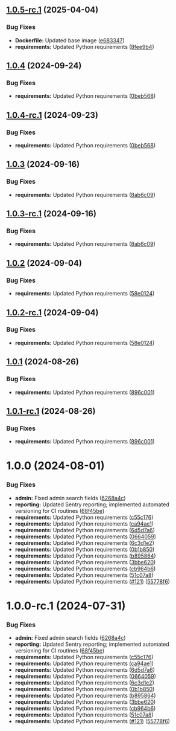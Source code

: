 ## [1.0.5-rc.1](https://github.com/hms-dbmi/dbmi-fileservice/compare/v1.0.4...v1.0.5-rc.1) (2025-04-04)


### Bug Fixes

* **Dockerfile:** Updated base image ([e683347](https://github.com/hms-dbmi/dbmi-fileservice/commit/e683347e64b0f6ce8b24d4e8139b41c150fa19c6))
* **requirements:** Updated Python requirements ([8fee9b4](https://github.com/hms-dbmi/dbmi-fileservice/commit/8fee9b4810d3f2441d2293623df16e894db41ef8))

## [1.0.4](https://github.com/hms-dbmi/dbmi-fileservice/compare/v1.0.3...v1.0.4) (2024-09-24)


### Bug Fixes

* **requirements:** Updated Python requirements ([0beb568](https://github.com/hms-dbmi/dbmi-fileservice/commit/0beb56855ee529200516448f12a99f65dc79ab96))

## [1.0.4-rc.1](https://github.com/hms-dbmi/dbmi-fileservice/compare/v1.0.3...v1.0.4-rc.1) (2024-09-23)


### Bug Fixes

* **requirements:** Updated Python requirements ([0beb568](https://github.com/hms-dbmi/dbmi-fileservice/commit/0beb56855ee529200516448f12a99f65dc79ab96))

## [1.0.3](https://github.com/hms-dbmi/dbmi-fileservice/compare/v1.0.2...v1.0.3) (2024-09-16)


### Bug Fixes

* **requirements:** Updated Python requirements ([8ab6c09](https://github.com/hms-dbmi/dbmi-fileservice/commit/8ab6c09b467771e682f5fac97be6276824713c3e))

## [1.0.3-rc.1](https://github.com/hms-dbmi/dbmi-fileservice/compare/v1.0.2...v1.0.3-rc.1) (2024-09-16)


### Bug Fixes

* **requirements:** Updated Python requirements ([8ab6c09](https://github.com/hms-dbmi/dbmi-fileservice/commit/8ab6c09b467771e682f5fac97be6276824713c3e))

## [1.0.2](https://github.com/hms-dbmi/dbmi-fileservice/compare/v1.0.1...v1.0.2) (2024-09-04)


### Bug Fixes

* **requirements:** Updated Python requirements ([58e0124](https://github.com/hms-dbmi/dbmi-fileservice/commit/58e012483d52c09b44f95904f9ffcb1bf695fdef))

## [1.0.2-rc.1](https://github.com/hms-dbmi/dbmi-fileservice/compare/v1.0.1...v1.0.2-rc.1) (2024-09-04)


### Bug Fixes

* **requirements:** Updated Python requirements ([58e0124](https://github.com/hms-dbmi/dbmi-fileservice/commit/58e012483d52c09b44f95904f9ffcb1bf695fdef))

## [1.0.1](https://github.com/hms-dbmi/dbmi-fileservice/compare/v1.0.0...v1.0.1) (2024-08-26)


### Bug Fixes

* **requirements:** Updated Python requirements ([896c001](https://github.com/hms-dbmi/dbmi-fileservice/commit/896c001a3aa7ebae04ffc473e8b7a516f59c0a7a))

## [1.0.1-rc.1](https://github.com/hms-dbmi/dbmi-fileservice/compare/v1.0.0...v1.0.1-rc.1) (2024-08-26)


### Bug Fixes

* **requirements:** Updated Python requirements ([896c001](https://github.com/hms-dbmi/dbmi-fileservice/commit/896c001a3aa7ebae04ffc473e8b7a516f59c0a7a))

# 1.0.0 (2024-08-01)


### Bug Fixes

* **admin:** Fixed admin search fields ([6268a4c](https://github.com/hms-dbmi/dbmi-fileservice/commit/6268a4ce3eb9666e711e22fabd54036f22b6b666))
* **reporting:** Updated Sentry reporting; implemented automated versioning for CI routines ([68f45be](https://github.com/hms-dbmi/dbmi-fileservice/commit/68f45be5b341aa3c57f9a48d0d7751138bd0105d))
* **requirements:** Updated Python requirements ([c55c176](https://github.com/hms-dbmi/dbmi-fileservice/commit/c55c176d42f06c984484da950487e6534aa0ba69))
* **requirements:** Updated Python requirements ([ca94ae1](https://github.com/hms-dbmi/dbmi-fileservice/commit/ca94ae1aa0d37c4ca8f3565aa999b6240f71d2a6))
* **requirements:** Updated Python requirements ([6d5d7a6](https://github.com/hms-dbmi/dbmi-fileservice/commit/6d5d7a697dd8aee28e2598021054e54572791483))
* **requirements:** Updated Python requirements ([0664059](https://github.com/hms-dbmi/dbmi-fileservice/commit/0664059637e2387ea6f4c5686d618877ba6c4759))
* **requirements:** Updated Python requirements ([6c3d1e2](https://github.com/hms-dbmi/dbmi-fileservice/commit/6c3d1e28ae6288482cb3172a87381ade88326775))
* **requirements:** Updated Python requirements ([0b1b850](https://github.com/hms-dbmi/dbmi-fileservice/commit/0b1b85097904aa71f9505c18e6adee433e891496))
* **requirements:** Updated Python requirements ([b895864](https://github.com/hms-dbmi/dbmi-fileservice/commit/b89586442851f23e8c6701e692d777e51bfbd55c))
* **requirements:** Updated Python requirements ([3bbe620](https://github.com/hms-dbmi/dbmi-fileservice/commit/3bbe620fc362901aca1d35462e075112c280fb20))
* **requirements:** Updated Python requirements ([cb964b6](https://github.com/hms-dbmi/dbmi-fileservice/commit/cb964b647e271d4a74335a5f276fe6140e0b03f7))
* **requirements:** Updated Python requirements ([51c07a8](https://github.com/hms-dbmi/dbmi-fileservice/commit/51c07a853d334b8e90211818dd5ad2b10f4a4b13))
* **requirements:** Updated Python requirements ([#121](https://github.com/hms-dbmi/dbmi-fileservice/issues/121)) ([55778f6](https://github.com/hms-dbmi/dbmi-fileservice/commit/55778f672edc791a5ec97fb5dbc7ee569bac1f4f))

# 1.0.0-rc.1 (2024-07-31)


### Bug Fixes

* **admin:** Fixed admin search fields ([6268a4c](https://github.com/hms-dbmi/dbmi-fileservice/commit/6268a4ce3eb9666e711e22fabd54036f22b6b666))
* **reporting:** Updated Sentry reporting; implemented automated versioning for CI routines ([68f45be](https://github.com/hms-dbmi/dbmi-fileservice/commit/68f45be5b341aa3c57f9a48d0d7751138bd0105d))
* **requirements:** Updated Python requirements ([c55c176](https://github.com/hms-dbmi/dbmi-fileservice/commit/c55c176d42f06c984484da950487e6534aa0ba69))
* **requirements:** Updated Python requirements ([ca94ae1](https://github.com/hms-dbmi/dbmi-fileservice/commit/ca94ae1aa0d37c4ca8f3565aa999b6240f71d2a6))
* **requirements:** Updated Python requirements ([6d5d7a6](https://github.com/hms-dbmi/dbmi-fileservice/commit/6d5d7a697dd8aee28e2598021054e54572791483))
* **requirements:** Updated Python requirements ([0664059](https://github.com/hms-dbmi/dbmi-fileservice/commit/0664059637e2387ea6f4c5686d618877ba6c4759))
* **requirements:** Updated Python requirements ([6c3d1e2](https://github.com/hms-dbmi/dbmi-fileservice/commit/6c3d1e28ae6288482cb3172a87381ade88326775))
* **requirements:** Updated Python requirements ([0b1b850](https://github.com/hms-dbmi/dbmi-fileservice/commit/0b1b85097904aa71f9505c18e6adee433e891496))
* **requirements:** Updated Python requirements ([b895864](https://github.com/hms-dbmi/dbmi-fileservice/commit/b89586442851f23e8c6701e692d777e51bfbd55c))
* **requirements:** Updated Python requirements ([3bbe620](https://github.com/hms-dbmi/dbmi-fileservice/commit/3bbe620fc362901aca1d35462e075112c280fb20))
* **requirements:** Updated Python requirements ([cb964b6](https://github.com/hms-dbmi/dbmi-fileservice/commit/cb964b647e271d4a74335a5f276fe6140e0b03f7))
* **requirements:** Updated Python requirements ([51c07a8](https://github.com/hms-dbmi/dbmi-fileservice/commit/51c07a853d334b8e90211818dd5ad2b10f4a4b13))
* **requirements:** Updated Python requirements ([#121](https://github.com/hms-dbmi/dbmi-fileservice/issues/121)) ([55778f6](https://github.com/hms-dbmi/dbmi-fileservice/commit/55778f672edc791a5ec97fb5dbc7ee569bac1f4f))

